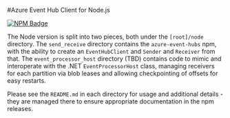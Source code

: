 #Azure Event Hub Client for Node.js  

[![NPM Badge](https://badge.fury.io/js/azure-event-hubs.svg)](https://www.npmjs.com/package/azure-event-hubs)

The Node version is split into two pieces, both under the `[root]/node` directory. The `send_receive` directory contains the `azure-event-hubs` npm, with the ability to create an `EventHubClient` and `Sender` and `Receiver` from that. The `event_processor_host` directory (TBD) contains code to mimic and interoperate with the .NET `EventProcessorHost` class, managing receivers for each partition via blob leases and allowing checkpointing of offsets for easy restarts.

Please see the `README.md` in each directory for usage and additional details - they are managed there to ensure appropriate documentation in the npm releases. 
